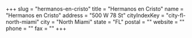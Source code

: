 +++
slug = "hermanos-en-cristo"
title = "Hermanos en Cristo"
name = "Hermanos en Cristo"
address = "500 W 78 St"
cityIndexKey = "city-fl-north-miami"
city = "North Miami"
state = "FL"
postal = ""
website = ""
phone = ""
fax = ""
+++
